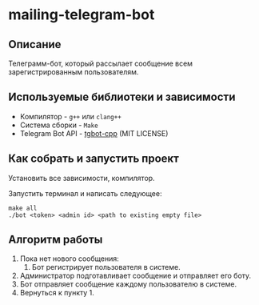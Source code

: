 # mailing-telegram-bot

## Описание

Телеграмм-бот, который рассылает сообщение всем зарегистрированным пользователям.

## Используемые библиотеки и зависимости

- Компилятор - `g++` или `clang++`
- Система сборки - `Make`
- Telegram Bot API - [tgbot-cpp](https://github.com/reo7sp/tgbot-cpp) (MIT LICENSE)

## Как собрать и запустить проект

Установить все зависимости, компилятор.

Запустить терминал и написать следующее:

```console
make all
./bot <token> <admin id> <path to existing empty file>
```

## Алгоритм работы

1. Пока нет нового сообщения:
   1. Бот регистрирует пользователя в системе.
2. Администратор подготавливает сообщение и отправляет его боту.
3. Бот отправляет сообщение каждому пользователю в системе.
4. Вернуться к пункту 1.
